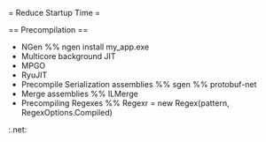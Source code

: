 = Reduce Startup Time =

== Precompilation ==
* NGen
%% ngen install my_app.exe
* Multicore background JIT
* MPGO
* RyuJIT
* Precompile Serialization assemblies
%% sgen
%% protobuf-net
* Merge assemblies
%% ILMerge
* Precompiling Regexes
%% Regexr = new Regex(pattern, RegexOptions.Compiled)


:.net:
